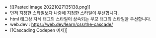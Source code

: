 
- ![[Pasted image 20221027135138.png]]
- 먼저 지정한 스타일보다 나중에 지정한 스타일이 우선합니다.
- html 태그상 자식 태그의 스타일이 상속되는 부모 태그의 스타일을 우선합니다.
- web.dev : https://web.dev/learn/css/the-cascade/
- [[Cascading Codepen 예제]]